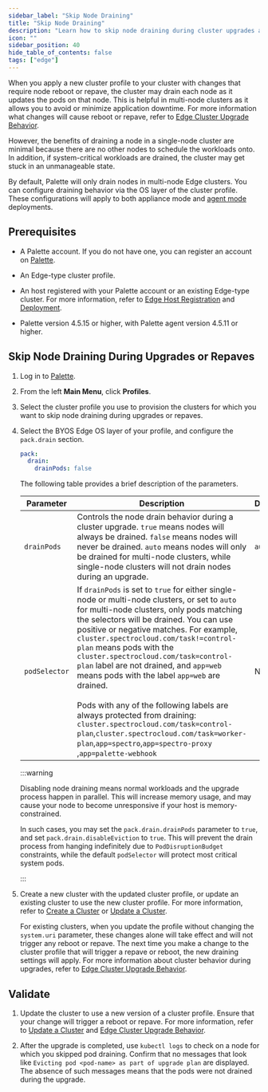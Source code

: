 ```yaml
---
sidebar_label: "Skip Node Draining"
title: "Skip Node Draining"
description: "Learn how to skip node draining during cluster upgrades and cluster repaves."
icon: ""
sidebar_position: 40
hide_table_of_contents: false
tags: ["edge"]
---
```


When you apply a new cluster profile to your cluster with changes that require node reboot or repave, the cluster may
drain each node as it updates the pods on that node. This is helpful in multi-node clusters as it allows you to avoid or
minimize application downtime. For more information what changes will cause reboot or repave, refer to
[Edge Cluster Upgrade Behavior](../cluster-management/upgrade-behavior.md).

However, the benefits of draining a node in a single-node cluster are minimal because there are no other nodes to
schedule the workloads onto. In addition, if system-critical workloads are drained, the cluster may get stuck in an
unmanageable state.

By default, Palette will only drain nodes in multi-node Edge clusters. You can configure draining behavior via the OS
layer of the cluster profile. These configurations will apply to both appliance mode and
[agent mode](../../../deployment-modes/agent-mode/agent-mode.md) deployments.

## Prerequisites

- A Palette account. If you do not have one, you can register an account on [Palette](https://console.spectrocloud.com).

- An Edge-type cluster profile.

- An host registered with your Palette account or an existing Edge-type cluster. For more information, refer to
  [Edge Host Registration](../site-deployment/site-installation/edge-host-registration.md) and
  [Deployment](../site-deployment/site-deployment.md).

- Palette version 4.5.15 or higher, with Palette agent version 4.5.11 or higher.

## Skip Node Draining During Upgrades or Repaves

1. Log in to [Palette](https://console.spectrocloud.com).

2. From the left **Main Menu**, click **Profiles**.

3. Select the cluster profile you use to provision the clusters for which you want to skip node draining during upgrades
   or repaves.

4. Select the BYOS Edge OS layer of your profile, and configure the `pack.drain` section.

   ```yaml {2,3}
   pack:
     drain:
       drainPods: false
   ```

   The following table provides a brief description of the parameters.

   | Parameter     | Description                                                                                                                                                                                                                                                                                                                                                                                                                                                                                                                                                                                                                                                                      | Default |
   | ------------- | -------------------------------------------------------------------------------------------------------------------------------------------------------------------------------------------------------------------------------------------------------------------------------------------------------------------------------------------------------------------------------------------------------------------------------------------------------------------------------------------------------------------------------------------------------------------------------------------------------------------------------------------------------------------------------- | ------- |
   | `drainPods`   | Controls the node drain behavior during a cluster upgrade. `true` means nodes will always be drained. `false` means nodes will never be drained. `auto` means nodes will only be drained for multi-node clusters, while single-node clusters will not drain nodes during an upgrade.                                                                                                                                                                                                                                                                                                                                                                                             | `auto`  |
   | `podSelector` | If `drainPods` is set to `true` for either single-node or multi-node clusters, or set to `auto` for multi-node clusters, only pods matching the selectors will be drained. You can use positive or negative matches. For example, `cluster.spectrocloud.com/task!=control-plan` means pods with the `cluster.spectrocloud.com/task=control-plan` label are not drained, and `app=web` means pods with the label `app=web` are drained. <br /> <br /> Pods with any of the following labels are always protected from draining: `cluster.spectrocloud.com/task=control-plan`,`cluster.spectrocloud.com/task=worker-plan`,`app=spectro`,`app=spectro-proxy` ,`app=palette-webhook` | None    |

   :::warning

   Disabling node draining means normal workloads and the upgrade process happen in parallel. This will increase memory
   usage, and may cause your node to become unresponsive if your host is memory-constrained.

   In such cases, you may set the `pack.drain.drainPods` parameter to `true`, and set `pack.drain.disableEviction` to
   `true`. This will prevent the drain process from hanging indefinitely due to `PodDisruptionBudget` constraints, while
   the default `podSelector` will protect most critical system pods.

   :::

5. Create a new cluster with the updated cluster profile, or update an existing cluster to use the new cluster profile.
   For more information, refer to [Create a Cluster](../site-deployment/cluster-deployment.md) or
   [Update a Cluster](../../cluster-management/cluster-updates.md).

   For existing clusters, when you update the profile without changing the `system.uri` parameter, these changes alone
   will take effect and will not trigger any reboot or repave. The next time you make a change to the cluster profile
   that will trigger a repave or reboot, the new draining settings will apply. For more information about cluster
   behavior during upgrades, refer to [Edge Cluster Upgrade Behavior](../cluster-management/upgrade-behavior.md).

## Validate

1. Update the cluster to use a new version of a cluster profile. Ensure that your change will trigger a reboot or
   repave. For more information, refer to [Update a Cluster](../../cluster-management/cluster-updates.md) and
   [Edge Cluster Upgrade Behavior](../cluster-management/upgrade-behavior.md).

2. After the upgrade is completed, use `kubectl logs` to check on a node for which you skipped pod draining. Confirm
   that no messages that look like `Evicting pod <pod-name> as part of upgrade plan` are displayed. The absence of such
   messages means that the pods were not drained during the upgrade.
